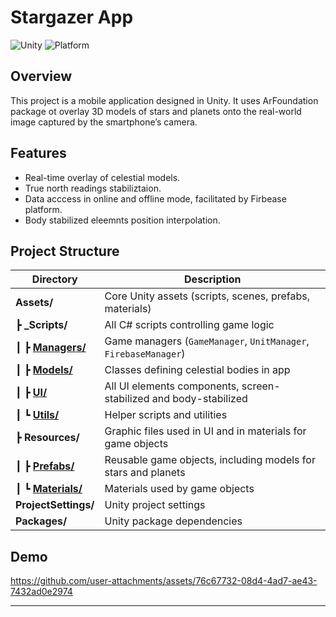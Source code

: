 # Stargazer App

![Unity](https://img.shields.io/badge/Engine-Unity-black?logo=unity)
![Platform](https://img.shields.io/badge/Platform-Android-green?logo=android)


## Overview

This project is a mobile application designed in Unity. It uses ArFoundation package ot overlay 3D models of stars and planets onto the real-world image captured by the smartphone’s camera. 

## Features

- Real-time overlay of celestial models.
- True north readings stabiliztaion.
- Data acccess in online and offline mode, facilitated by Firbease platform. 
- Body stabilized eleemnts position interpolation.
  
##  Project Structure

| **Directory**          | **Description**                                                                 |
|-----------------------|---------------------------------------------------------------------------------|
|  **Assets/**         | Core Unity assets (scripts, scenes, prefabs, materials)                         |
| ┣  **_Scripts/**      | All C# scripts controlling game logic                                           |
| ┃ ┣  **[Managers/](https://github.com/RoboRopuch/StargazerAR/tree/main/Assets/_Scripts/Managers)**   | Game managers (`GameManager`, `UnitManager`, `FirebaseManager`) |
| ┃ ┣  **[Models/](https://github.com/RoboRopuch/StargazerAR/tree/main/Assets/_Scripts/Models)**     | Classes defining celestial bodies in app  |
| ┃ ┣  **[UI/](https://github.com/RoboRopuch/StargazerAR/tree/main/Assets/_Scripts/UI)**    | All UI elements components, screen-stabilized and body-stabilized |
| ┃ ┗  **[Utils/](https://github.com/RoboRopuch/StargazerAR/tree/main/Assets/_Scripts/Utils)**  | Helper scripts and utilities                                                    |
| ┣  **Resources/**      | Graphic files used in UI and in materials for game objects                            |
| ┃ ┣  **[Prefabs/](https://github.com/RoboRopuch/StargazerAR/tree/main/Assets/Resources/Prefabs)**   | Reusable game objects, including models for stars and planets |
| ┃ ┗  **[Materials/](https://github.com/RoboRopuch/StargazerAR/tree/main/Assets/Resources/Materials)**  | Materials used by game objects|    
|  **ProjectSettings/** | Unity project settings                                                          |
|  **Packages/**       | Unity package dependencies                                                      |

## Demo
https://github.com/user-attachments/assets/76c67732-08d4-4ad7-ae43-7432ad0e2974


---
